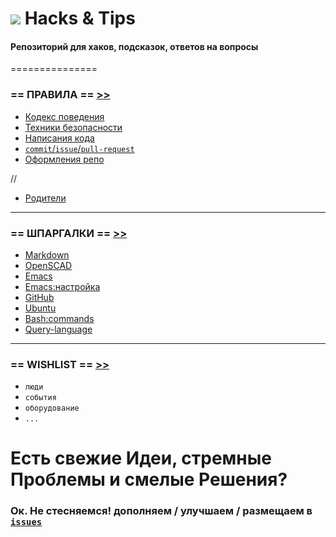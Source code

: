 
![](https://cloud.githubusercontent.com/assets/3838734/5398610/b581746e-8174-11e4-884e-5f683c96afb6.png) Hacks & Tips
===

#### Репозиторий для хаков, подсказок, ответов на вопросы


===============

### == ПРАВИЛА == [>>](DOCS/RULES)

 - [Кодекс поведения](DOCS/RULES/CULTURE.md)
 - [Техники безопасности](DOCS/RULES/ACCIDENT-PREVENTION.md)
 - [Написания кода](DOCS/RULES/CODING.md)
 - [`commit`/`issue`/`pull-request`](DOCS/RULES/COMMITS.md)
 - [Оформления репо](DOCS/RULES/REPOS.md)

//
- [Родители](DOCS/RULES/PARENTS.md)



***

### == ШПАРГАЛКИ == [>>](CHEATSHEETS)

 - [Markdown](CHEATSHEETS/Markdown.md)
 - [OpenSCAD](CHEATSHEETS/OpenSCAD.md)
 - [Emacs](CHEATSHEETS/Emacs.md)
 - [Emacs:настройка](CHEATSHEETS/emacs-setup.md)
 - [GitHub](CHEATSHEETS/GitHub.md)
 - [Ubuntu](CHEATSHEETS/Ubuntu.md)
 - [Bash:commands](CHEATSHEETS/bash_commands.md)
 - [Query-language](CHEATSHEETS/Query-language.md)

 
 
***

### == WISHLIST == [>>](WISHLIST)

 - `люди`
 - `события`
 - `оборудование`
 - `...`

# Есть свежие Идеи, стремные Проблемы и смелые Решения? 
### Ок. Не стесняемся! дополняем / улучшаем / размещаем в [`issues`](https://github.com/soda-io/Hacks-and-Tips/issues/new)
